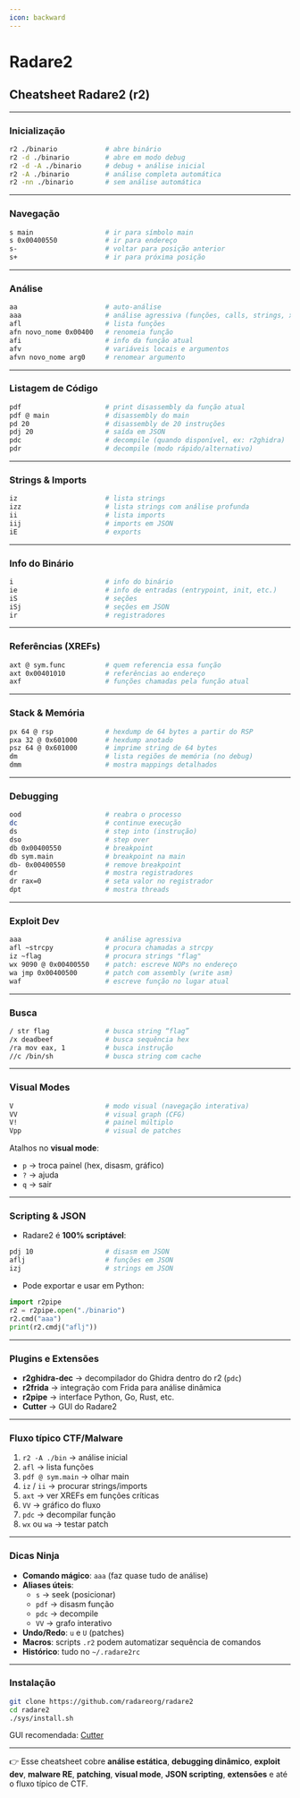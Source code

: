```yaml
---
icon: backward
---
```


# Radare2

## Cheatsheet Radare2 (r2)&#x20;

***

### Inicialização

```sh
r2 ./binario            # abre binário
r2 -d ./binario         # abre em modo debug
r2 -d -A ./binario      # debug + análise inicial
r2 -A ./binario         # análise completa automática
r2 -nn ./binario        # sem análise automática
```

***

### Navegação

```sh
s main                  # ir para símbolo main
s 0x00400550            # ir para endereço
s-                      # voltar para posição anterior
s+                      # ir para próxima posição
```

***

### Análise

```sh
aa                      # auto-análise
aaa                     # análise agressiva (funções, calls, strings, xrefs)
afl                     # lista funções
afn novo_nome 0x00400   # renomeia função
afi                     # info da função atual
afv                     # variáveis locais e argumentos
afvn novo_nome arg0     # renomear argumento
```

***

### Listagem de Código

```sh
pdf                     # print disassembly da função atual
pdf @ main              # disassembly do main
pd 20                   # disassembly de 20 instruções
pdj 20                  # saída em JSON
pdc                     # decompile (quando disponível, ex: r2ghidra)
pdr                     # decompile (modo rápido/alternativo)
```

***

### Strings & Imports

```sh
iz                      # lista strings
izz                     # lista strings com análise profunda
ii                      # lista imports
iij                     # imports em JSON
iE                      # exports
```

***

### Info do Binário

```sh
i                       # info do binário
ie                      # info de entradas (entrypoint, init, etc.)
iS                      # seções
iSj                     # seções em JSON
ir                      # registradores
```

***

### Referências (XREFs)

```sh
axt @ sym.func          # quem referencia essa função
axt 0x00401010          # referências ao endereço
axf                     # funções chamadas pela função atual
```

***

### Stack & Memória

```sh
px 64 @ rsp             # hexdump de 64 bytes a partir do RSP
pxa 32 @ 0x601000       # hexdump anotado
psz 64 @ 0x601000       # imprime string de 64 bytes
dm                      # lista regiões de memória (no debug)
dmm                     # mostra mappings detalhados
```

***

### Debugging

```sh
ood                     # reabra o processo
dc                      # continue execução
ds                      # step into (instrução)
dso                     # step over
db 0x00400550           # breakpoint
db sym.main             # breakpoint na main
db- 0x00400550          # remove breakpoint
dr                      # mostra registradores
dr rax=0                # seta valor no registrador
dpt                     # mostra threads
```

***

### Exploit Dev

```sh
aaa                     # análise agressiva
afl ~strcpy             # procura chamadas a strcpy
iz ~flag                # procura strings "flag"
wx 9090 @ 0x00400550    # patch: escreve NOPs no endereço
wa jmp 0x00400500       # patch com assembly (write asm)
waf                     # escreve função no lugar atual
```

***

### Busca

```sh
/ str flag              # busca string “flag”
/x deadbeef             # busca sequência hex
/ra mov eax, 1          # busca instrução
//c /bin/sh             # busca string com cache
```

***

### Visual Modes

```sh
V                       # modo visual (navegação interativa)
VV                      # visual graph (CFG)
V!                      # painel múltiplo
Vpp                     # visual de patches
```

Atalhos no **visual mode**:

* `p` → troca painel (hex, disasm, gráfico)
* `?` → ajuda
* `q` → sair

***

### Scripting & JSON

* Radare2 é **100% scriptável**:

```sh
pdj 10                  # disasm em JSON
aflj                    # funções em JSON
izj                     # strings em JSON
```

* Pode exportar e usar em Python:

```python
import r2pipe
r2 = r2pipe.open("./binario")
r2.cmd("aaa")
print(r2.cmdj("aflj"))
```

***

### Plugins e Extensões

* **r2ghidra-dec** → decompilador do Ghidra dentro do r2 (`pdc`)
* **r2frida** → integração com Frida para análise dinâmica
* **r2pipe** → interface Python, Go, Rust, etc.
* **Cutter** → GUI do Radare2

***

### Fluxo típico CTF/Malware

1. `r2 -A ./bin` → análise inicial
2. `afl` → lista funções
3. `pdf @ sym.main` → olhar main
4. `iz` / `ii` → procurar strings/imports
5. `axt` → ver XREFs em funções críticas
6. `VV` → gráfico do fluxo
7. `pdc` → decompilar função
8. `wx` ou `wa` → testar patch

***

### Dicas Ninja

* **Comando mágico**: `aaa` (faz quase tudo de análise)
* **Aliases úteis**:
  * `s` → seek (posicionar)
  * `pdf` → disasm função
  * `pdc` → decompile
  * `VV` → grafo interativo
* **Undo/Redo**: `u` e `U` (patches)
* **Macros**: scripts `.r2` podem automatizar sequência de comandos
* **Histórico**: tudo no `~/.radare2rc`

***

### Instalação

```sh
git clone https://github.com/radareorg/radare2
cd radare2
./sys/install.sh
```

GUI recomendada: [Cutter](https://cutter.re/)

***

👉 Esse cheatsheet cobre **análise estática**, **debugging dinâmico**, **exploit dev**, **malware RE**, **patching**, **visual mode**, **JSON scripting**, **extensões** e até o fluxo típico de CTF.

